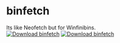 # binfetch
Its like Neofetch but for Winfinibins.  
[![Download binfetch](https://img.shields.io/badge/Download%20from%20Sourceforge-orange?style=for-the-badge)](https://sourceforge.net/projects/binfetch/files/latest/download) [![Download binfetch](https://img.shields.io/sourceforge/dt/binfetch?logo=sourceforge&logoColor=white&style=for-the-badge)](https://sourceforge.net/projects/binfetch/files/latest/download)  
